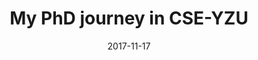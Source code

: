 ---
title: "My PhD journey in CSE-YZU"
collection: talks
type: "Seminar Talk"
permalink: /talks/2017-11-17-talk-3
venue: "Yuan Ze University, Department of Computer Science & Engineering"
date: 2017-11-17
location: "Taoyuan, Taiwan"
---